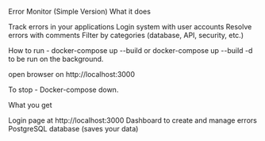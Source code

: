 Error Monitor (Simple Version)
What it does

Track errors in your applications
Login system with user accounts
Resolve errors with comments
Filter by categories (database, API, security, etc.)

How to run - 
docker-compose up --build 
or 
docker-compose up --build -d 
to be run on the background.

open browser on 
http://localhost:3000

To stop - 
Docker-compose down.


What you get

Login page at http://localhost:3000
Dashboard to create and manage errors
PostgreSQL database (saves your data)
